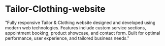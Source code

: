 # Tailor-Clothing-website
"Fully responsive Tailor &amp; Clothing website designed and developed using modern web technologies. Features include custom service sections, appointment booking, product showcase, and contact form. Built for optimal performance, user experience, and tailored business needs."
